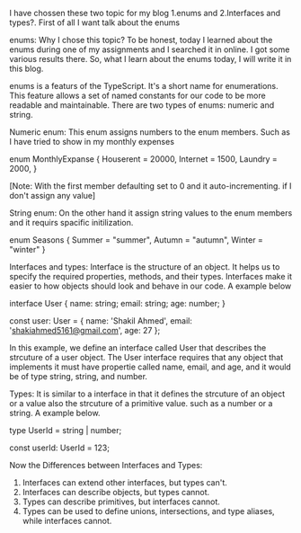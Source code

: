 I have chossen these two topic for my blog 1.enums and 2.Interfaces and types?. First of all I want talk about the enums

enums: Why I chose this topic? To be honest, today I learned about the enums during one of my assignments and I searched it in online. I got some various results there. So, what I learn about the enums today, I will write it in this blog. 

enums is a featurs of the TypeScript. It's a short name for enumerations. This feature allows a set of named constants for our code to be more readable and maintainable. There are two types of enums: numeric and string. 

Numeric enum: This enum assigns numbers to the enum members. Such as I have tried to show in my monthly expenses

enum MonthlyExpanse {
    Houserent = 20000,
    Internet = 1500,
    Laundry = 2000,
}

[Note: With the first member defaulting set to 0 and it auto-incrementing. if I don't assign any value]

String enum: On the other hand it assign string values to the enum members and it requirs spacific initilization. 

enum Seasons {
    Summer = "summer",
    Autumn = "autumn",
    Winter = "winter"
}



Interfaces and types: 
Interface is the structure of an object. It helps us to specify the required properties, methods, and their types. Interfaces make it easier to how objects should look and behave in our code. A example below

interface User {
  name: string;
  email: string;
  age: number;
}

const user: User = {
  name: 'Shakil Ahmed',
  email: 'shakiahmed5161@gmail.com',
  age: 27
};

In this example, we define an interface called User that describes the strcuture of a user object. The User interface requires that any object that implements it must have propertie called name, email, and age, and it would be of type string, string, and number.

Types: It is similar to a interface in that it defines the strcuture of an object or a value also the strcuture of a primitive value. such as a number or a string. A example below.

type UserId = string | number;

const userId: UserId = 123;

Now the Differences between Interfaces and Types:

1. Interfaces can extend other interfaces, but types can't.
2. Interfaces can describe objects, but types cannot. 
3. Types can describe primitives, but interfaces cannot.
4. Types can be used to define unions, intersections, and type aliases, while interfaces cannot.